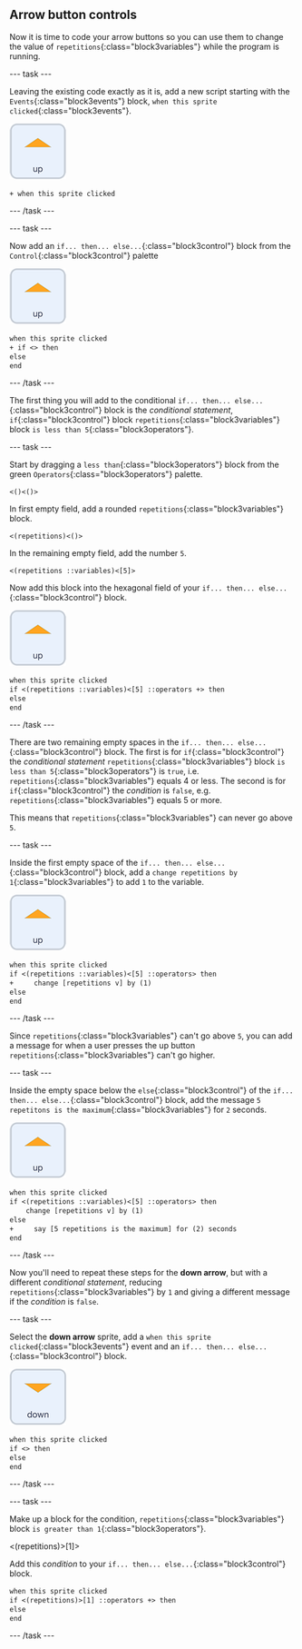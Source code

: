 ## Arrow button controls

Now it is time to code your arrow buttons so you can use them to change the value of `repetitions`{:class="block3variables"} while the program is running.

--- task ---

Leaving the existing code exactly as it is, add a new script starting with the `Events`{:class="block3events"} block, `when this sprite clicked`{:class="block3events"}.

![Up arrow sprite icon](images/up_arrow_sprite.png)

```blocks3
+ when this sprite clicked
```

--- /task ---

--- task ---

Now add an `if... then... else...`{:class="block3control"} block from the `Control`{:class="block3control"} palette

![Up arrow sprite icon](images/up_arrow_sprite.png)

```blocks3
when this sprite clicked
+ if <> then
else
end
```

--- /task ---

The first thing you will add to the conditional `if... then... else...`{:class="block3control"} block is the _conditional statement_, `if`{:class="block3control"} block `repetitions`{:class="block3variables"} block `is less than 5`{:class="block3operators"}.

--- task ---

Start by dragging a `less than`{:class="block3operators"} block from the green `Operators`{:class="block3operators"} palette.

```blocks3
<()<()>
```

In first empty field, add a rounded `repetitions`{:class="block3variables"} block.

```blocks3
<(repetitions)<()>
```

In the remaining empty field, add the number `5`.

```blocks3
<(repetitions ::variables)<[5]>
```

Now add this block into the hexagonal field of your `if... then... else...`{:class="block3control"} block.

![Up arrow sprite icon](images/up_arrow_sprite.png)

```blocks3
when this sprite clicked
if <(repetitions ::variables)<[5] ::operators +> then
else
end
```

--- /task ---

There are two remaining empty spaces in the `if... then... else...`{:class="block3control"} block. The first is for `if`{:class="block3control"} the _conditional statement_ `repetitions`{:class="block3variables"} block `is less than 5`{:class="block3operators"} is `true`, i.e. `repetitions`{:class="block3variables"} equals 4 or less. The second is for `if`{:class="block3control"} the _condition_ is `false`, e.g. `repetitions`{:class="block3variables"} equals 5 or more.

This means that `repetitions`{:class="block3variables"} can never go above `5`.

--- task ---

Inside the first empty space of the `if... then... else...`{:class="block3control"} block, add a `change repetitions by 1`{:class="block3variables"} to add `1` to the variable.

![Up arrow sprite icon](images/up_arrow_sprite.png)

```blocks3
when this sprite clicked
if <(repetitions ::variables)<[5] ::operators> then
+     change [repetitions v] by (1)
else
end
```

--- /task ---

Since `repetitions`{:class="block3variables"} can't go above `5`, you can add a message for when a user presses the up button `repetitions`{:class="block3variables"} can't go higher.

--- task ---

Inside the empty space below the `else`{:class="block3control"} of the `if... then... else...`{:class="block3control"} block, add  the message `5 repetitons is the maximum`{:class="block3variables"} for `2` seconds.

![Up arrow sprite icon](images/up_arrow_sprite.png)

```blocks3
when this sprite clicked
if <(repetitions ::variables)<[5] ::operators> then
    change [repetitions v] by (1)
else
+     say [5 repetitions is the maximum] for (2) seconds
end
```

--- /task ---

Now you'll need to repeat these steps for the **down arrow**, but with a different _conditional statement_, reducing `repetitions`{:class="block3variables"} by `1` and giving a different message if the _condition_ is `false`.

--- task ---

Select the **down arrow** sprite, add a `when this sprite clicked`{:class="block3events"} event and an `if... then... else...`{:class="block3control"} block.

![Down arrow sprite icon](images/down_arrow_sprite.png)

```blocks3
when this sprite clicked
if <> then
else
end
```

--- /task ---

--- task ---

Make up a block for the condition, `repetitions`{:class="block3variables"} block `is greater than 1`{:class="block3operators"}.

<(repetitions)>[1]>

Add this _condition_ to your `if... then... else...`{:class="block3control"} block.

```blocks3
when this sprite clicked
if <(repetitions)>[1] ::operators +> then
else
end
```

--- /task ---


